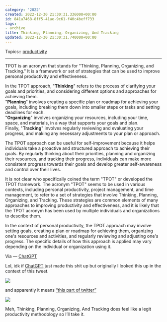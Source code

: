 ```yaml
---
category: '2022'
created: 2022-12-30 21:30:31.336000+00:00
id: 841a7468-8ff5-41ae-9c61-f40c4beff733
tags:
- archive
title: Thinking, Planning, Organizing, And Tracking
updated: 2022-12-30 21:30:31.740000+00:00
---
```

   
Topics:: [productivity](../topics/productivity.md)   
   
   
---   
   
TPOT is an acronym that stands for "Thinking, Planning, Organizing, and Tracking." It is a framework or set of strategies that can be used to improve personal productivity and effectiveness.   
   
In the TPOT approach, "**Thinking**" refers to the process of clarifying your goals and priorities, and considering different options and approaches for achieving them.    
"**Planning**" involves creating a specific plan or roadmap for achieving your goals, including breaking them down into smaller steps or tasks and setting deadlines for each.    
"**Organizing**" involves organizing your resources, including your time, space, and materials, in a way that supports your goals and plan.    
Finally, "**Tracking**" involves regularly reviewing and evaluating your progress, and making any necessary adjustments to your plan or approach.   
   
The TPOT approach can be useful for self-improvement because it helps individuals take a proactive and structured approach to achieving their goals. By regularly thinking about their priorities, planning and organizing their resources, and tracking their progress, individuals can make more consistent progress towards their goals and develop greater self-awareness and control over their lives.   
   
It is not clear who specifically coined the term "TPOT" or developed the TPOT framework. The acronym "TPOT" seems to be used in various contexts, including personal productivity, project management, and time management, to refer to a set of strategies that involve Thinking, Planning, Organizing, and Tracking. These strategies are common elements of many approaches to improving productivity and effectiveness, and it is likely that the TPOT acronym has been used by multiple individuals and organizations to describe them.   
   
In the context of personal productivity, the TPOT approach may involve setting goals, creating a plan or roadmap for achieving them, organizing one's resources and activities, and regularly reviewing and adjusting one's progress. The specific details of how this approach is applied may vary depending on the individual or organization using it.   
   
Via — [ChatGPT](../devlog/ChatGPT.md)   
   
Lol, idk if [ChatGPT](../devlog/ChatGPT.md) just made this shit up but originally I looked this up in the context of this tweet.   
   
![](https://res.cloudinary.com/zubayr/image/upload/v1672446363/wiki/enipmws9jo4duy09k7m8.png)   
   
and apparently it means [“this part of twitter”](https://twitter.com/meaning_enjoyer/status/1608921015715004417)    
   
![](https://res.cloudinary.com/zubayr/image/upload/v1672446431/wiki/lsx7brqzh5e0zweonhng.png)   
   
Meh, Thinking, Planning, Organizing, And Tracking does feel like a legit productivity methodology so I’ll take it.